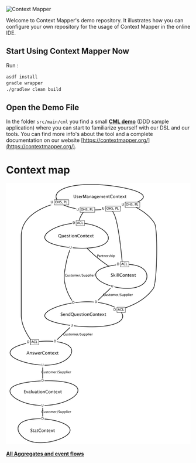 ![Context Mapper](https://raw.githubusercontent.com/wiki/ContextMapper/context-mapper-dsl/logo/cm-logo-github-small.png)

Welcome to Context Mapper's demo repository. It illustrates how you can configure your own repository for the usage of Context Mapper in the online IDE.

## Start Using Context Mapper Now
Run :

```bash
asdf install
gradle wrapper
./gradlew clean build
```

## Open the Demo File
In the folder `src/main/cml` you find a small **[CML demo](./src/main/cml/demo.cml)** (DDD sample application) where you can start to familiarize yourself with our DSL and our tools.
You can find more info's about the tool and a complete documentation on our website [https://contextmapper.org/](https://contextmapper.org/).

# Context map

![Context map](./doc/gamedev_ContextMap.png)

[**All Aggregates and event flows**](doc/diagrams.md)
